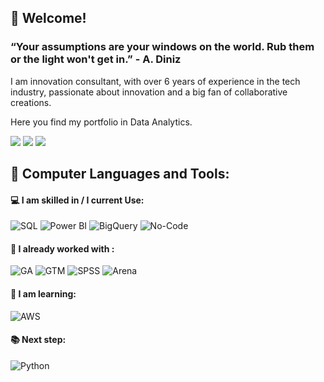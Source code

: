 ## 👋 Welcome!

### “Your assumptions are your windows on the world. Rub them or the light won't get in.” - A. Diniz

I am innovation consultant, with over 6 years of experience in the tech industry, passionate about innovation and a big fan of collaborative creations.

Here you find my portfolio in Data Analytics. 

<a href="https://www.linkedin.com/in/tamara-o-duarte" target="_blank"><img src="https://img.shields.io/badge/-LinkedIn-%230077B5?style=for-the-badge&logo=linkedin&logoColor=white" target="_blank"></a> 
<a href = "tam.oduarte@gmail.com"><img src="https://img.shields.io/badge/-Gmail-red?style=for-the-badge&logo=gmail&logoColor=white" target="_blank"></a>
<a href="https://instagram.com/tam.duarte" target="_blank"><img src="https://img.shields.io/badge/-Instagram-%23E4405F?style=for-the-badge&logo=instagram&logoColor=white" target="_blank"></a>


 ## 🚀 **Computer Languages and Tools:**
 
  #### 💻 I am skilled in / I current Use:
  ![SQL](https://img.shields.io/badge/-SQL-black?style=plastic&logo=SQL)
  ![Power BI](https://img.shields.io/badge/-Power%20BI-black?style=plastic&logo=Power-BI)
  ![BigQuery](https://img.shields.io/badge/-Google%20Big%20Query-black?style=plastic&logo=Big-Query)
  ![No-Code](https://img.shields.io/badge/-No%20Code%20Solutions-black?style=plastic&logo=No-Code)
    
  #### 🎲 I already worked with :
  ![GA](https://img.shields.io/badge/-Google%20Analytics-black?style=plastic&logo=Google-Analytics)
  ![GTM](https://img.shields.io/badge/-Google%20Tag%20Manager-black?style=plastic&logo=GTM)
  ![SPSS](https://img.shields.io/badge/-SPSS-black?style=plastic&logo=SPSS)
  ![Arena](https://img.shields.io/badge/-Arena-black?style=plastic&logo=Arena)
    
   #### 🌱 I am learning:
   ![AWS](https://img.shields.io/badge/-AWS-black?style=flat-square&logo=Amazon-AWS)
   
   #### 📚 Next step:
   ![Python](https://img.shields.io/badge/-Python-black?style=flat-square&logo=Python)
   

   

